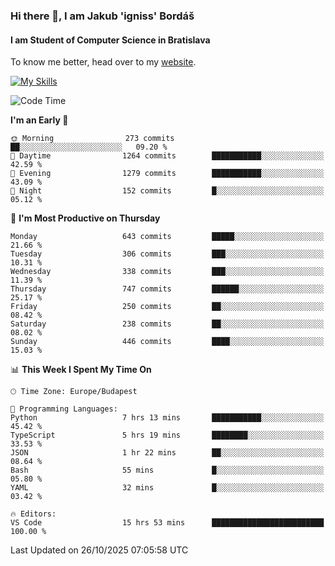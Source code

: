 ### Hi there 👋, I am Jakub 'igniss' Bordáš

#### I am Student of Computer Science in Bratislava
To know me better, head over to my [website](https://bordas.sk).

[![My Skills](https://skillicons.dev/icons?i=js,typescript,html,css,figma,svelte,vue,next,postgresql,nest,express,nodejs)](https://bordas.sk)


<!--START_SECTION:waka-->
![Code Time](http://img.shields.io/badge/Code%20Time-2%2C214%20hrs%2029%20mins-blue)

**I'm an Early 🐤** 

```text
🌞 Morning                273 commits         ██░░░░░░░░░░░░░░░░░░░░░░░   09.20 % 
🌆 Daytime                1264 commits        ███████████░░░░░░░░░░░░░░   42.59 % 
🌃 Evening                1279 commits        ███████████░░░░░░░░░░░░░░   43.09 % 
🌙 Night                  152 commits         █░░░░░░░░░░░░░░░░░░░░░░░░   05.12 % 
```
📅 **I'm Most Productive on Thursday** 

```text
Monday                   643 commits         █████░░░░░░░░░░░░░░░░░░░░   21.66 % 
Tuesday                  306 commits         ███░░░░░░░░░░░░░░░░░░░░░░   10.31 % 
Wednesday                338 commits         ███░░░░░░░░░░░░░░░░░░░░░░   11.39 % 
Thursday                 747 commits         ██████░░░░░░░░░░░░░░░░░░░   25.17 % 
Friday                   250 commits         ██░░░░░░░░░░░░░░░░░░░░░░░   08.42 % 
Saturday                 238 commits         ██░░░░░░░░░░░░░░░░░░░░░░░   08.02 % 
Sunday                   446 commits         ████░░░░░░░░░░░░░░░░░░░░░   15.03 % 
```


📊 **This Week I Spent My Time On** 

```text
🕑︎ Time Zone: Europe/Budapest

💬 Programming Languages: 
Python                   7 hrs 13 mins       ███████████░░░░░░░░░░░░░░   45.42 % 
TypeScript               5 hrs 19 mins       ████████░░░░░░░░░░░░░░░░░   33.53 % 
JSON                     1 hr 22 mins        ██░░░░░░░░░░░░░░░░░░░░░░░   08.64 % 
Bash                     55 mins             █░░░░░░░░░░░░░░░░░░░░░░░░   05.80 % 
YAML                     32 mins             █░░░░░░░░░░░░░░░░░░░░░░░░   03.42 % 

🔥 Editors: 
VS Code                  15 hrs 53 mins      █████████████████████████   100.00 % 
```


 Last Updated on 26/10/2025 07:05:58 UTC
<!--END_SECTION:waka-->
